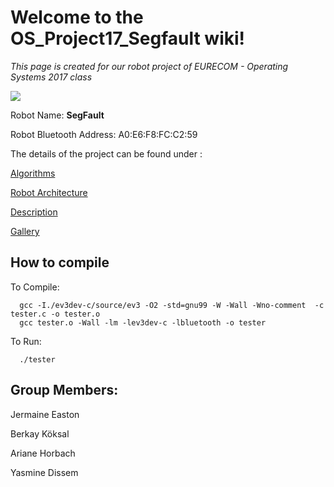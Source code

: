 # Welcome to the OS_Project17_Segfault wiki!

_This page is created for our robot project of EURECOM - Operating Systems 2017 class_

![](https://i.imgur.com/X3zBYDX.jpg)

Robot Name: **SegFault**

Robot Bluetooth Address: A0:E6:F8:FC:C2:59 

The details of the project can be found under : 

[Algorithms](https://github.com/Horbaje/OS_Project17_Segfault/wiki/Algorithms) 

[Robot Architecture](https://github.com/Horbaje/OS_Project17_Segfault/wiki/Architecture-of-the-robot) 

[Description](https://github.com/Horbaje/OS_Project17_Segfault/wiki/Project-Description) 

[Gallery](https://github.com/Horbaje/OS_Project17_Segfault/wiki/Gallery) 

## How to compile

To Compile:
```
  gcc -I./ev3dev-c/source/ev3 -O2 -std=gnu99 -W -Wall -Wno-comment  -c tester.c -o tester.o
  gcc tester.o -Wall -lm -lev3dev-c -lbluetooth -o tester
```

To Run:
```
  ./tester
```

## Group Members:

Jermaine Easton

Berkay Köksal

Ariane Horbach

Yasmine Dissem
